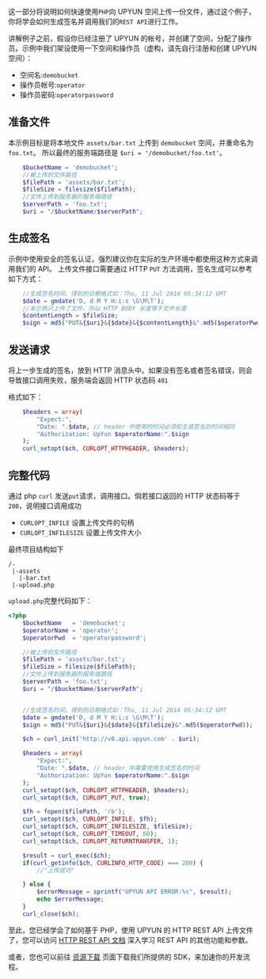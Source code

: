 这一部分将说明如何快速使用`PHP`向 UPYUN 空间上传一份文件，通过这个例子，你将学会如何生成签名并调用我们的`REST API`进行工作。

讲解例子之前，假设你已经注册了 UPYUN 的帐号，并创建了空间，分配了操作员。示例中我们架设使用一下空间和操作员（虚构，请先自行注册和创建 UPYUN 空间）：
- 空间名:`demobucket`
- 操作员帐号:`operator`
- 操作员密码:`operatorpassword`


## 准备文件
本示例目标是将本地文件 `assets/bar.txt` 上传到 `demobucket` 空间，并重命名为 `foo.txt`。
所以最终的服务端路径是 `$uri = '/demobucket/foo.txt'`。

```php
    $bucketName = 'demobucket';
    //被上传的文件路径
    $filePath = 'assets/bar.txt';
    $fileSize = filesize($filePath);
    //文件上传到服务器的服务端路径
    $serverPath = 'foo.txt';
    $uri = "/$bucketName/$serverPath";
```

## 生成签名

示例中使用安全的签名认证，强烈建议你在实际的生产环境中都使用这种方式来调用我们的 API。
上传文件接口需要通过 HTTP `PUT` 方法调用，签名生成可以参考如下方式：

```php
    //生成签名时间。得到的日期格式如：Thu, 11 Jul 2014 05:34:12 GMT
    $date = gmdate('D, d M Y H:i:s \G\M\T');
    //本示例只上传了文件，所以 HTTP BODY 长度等于文件长度
    $contentLength = $fileSize;
    $sign = md5("PUT&{$uri}&{$date}&{$contentLength}&".md5($operatorPwd));
```

## 发送请求

将上一步生成的签名，放到 HTTP 消息头中。如果没有签名或者签名错误，则会导致接口调用失败，服务端会返回 HTTP 状态码 `401`

格式如下：
```php
    $headers = array(
        "Expect:",
        "Date: ".$date, // header 中使用的时间必须和生成签名的时间相同
        "Authorization: UpYun $operatorName:".$sign
    );
    curl_setopt($ch, CURLOPT_HTTPHEADER, $headers);
```

## 完整代码

通过 php `curl` 发送`put`请求，调用接口。倘若接口返回的 HTTP 状态码等于`200`，说明接口调用成功
- `CURLOPT_INFILE` 设置上传文件的句柄
- `CURLOPT_INFILESIZE` 设置上传文件大小

最终项目结构如下

```
/-
 |-assets
   |-bar.txt
 |-upload.php
```

`upload.php`完整代码如下：
```php
<?php
    $bucketName   = 'demobucket';
    $operatorName = 'operator';
    $operatorPwd  = 'operatorpassword';

    //被上传的文件路径
    $filePath = 'assets/bar.txt';
    $fileSize = filesize($filePath);
    //文件上传到服务器的服务端路径
    $serverPath = 'foo.txt';
    $uri = "/$bucketName/$serverPath";


    //生成签名时间。得到的日期格式如：Thu, 11 Jul 2014 05:34:12 GMT
    $date = gmdate('D, d M Y H:i:s \G\M\T');
    $sign = md5("PUT&{$uri}&{$date}&{$fileSize}&".md5($operatorPwd));

    $ch = curl_init('http://v0.api.upyun.com' . $uri);

    $headers = array(
        "Expect:",
        "Date: ".$date, // header 中需要使用生成签名的时间
        "Authorization: UpYun $operatorName:".$sign
    );
    curl_setopt($ch, CURLOPT_HTTPHEADER, $headers);
    curl_setopt($ch, CURLOPT_PUT, true);

    $fh = fopen($filePath, 'rb');
    curl_setopt($ch, CURLOPT_INFILE, $fh);
    curl_setopt($ch, CURLOPT_INFILESIZE, $fileSize);
    curl_setopt($ch, CURLOPT_TIMEOUT, 60);
    curl_setopt($ch, CURLOPT_RETURNTRANSFER, 1);

    $result = curl_exec($ch);
    if(curl_getinfo($ch, CURLINFO_HTTP_CODE) === 200) {
        //"上传成功"

    } else {
        $errorMessage = sprintf("UPYUN API ERROR:%s", $result);
        echo $errorMessage;
    }
    curl_close($ch);
```

至此，您已经学会了如何基于 PHP，使用 UPYUN 的 HTTP REST API 上传文件了，您可以访问 [HTTP REST API 文档](/api/rest_api/) 深入学习 REST API 的其他功能和参数。

或者，您也可以前往 [资源下载](/download/#sdk) 页面下载我们所提供的 SDK，来加速你的开发流程。
